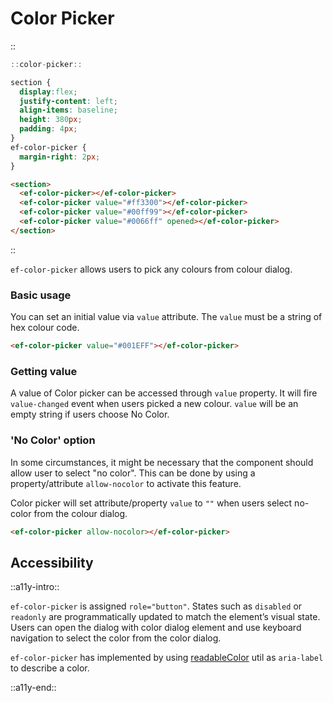 <!--
type: page
title: Color Picker
location: ./elements/color-picker
layout: default
-->

# Color Picker
::
```javascript
::color-picker::
```
```css
section {
  display:flex;
  justify-content: left;
  align-items: baseline;
  height: 380px;
  padding: 4px;
}
ef-color-picker {
  margin-right: 2px;
}
```
```html
<section>
  <ef-color-picker></ef-color-picker>
  <ef-color-picker value="#ff3300"></ef-color-picker>
  <ef-color-picker value="#00ff99"></ef-color-picker>
  <ef-color-picker value="#0066ff" opened></ef-color-picker>
</section>
```
::

`ef-color-picker` allows users to pick any colours from colour dialog.

### Basic usage
You can set an initial value via `value` attribute. The `value` must be a string of hex colour code.

```html
<ef-color-picker value="#001EFF"></ef-color-picker>
```

### Getting value
A value of Color picker can be accessed through `value` property. It will fire `value-changed` event when users picked a new colour. `value` will be an empty string if users choose No Color.

### 'No Color' option
In some circumstances, it might be necessary that the component should allow user to select "no color". This can be done by using a property/attribute `allow-nocolor` to activate this feature.

Color picker will set attribute/property `value` to `""` when users select no-color from the colour dialog.

```html
<ef-color-picker allow-nocolor></ef-color-picker>
```

## Accessibility
::a11y-intro::

`ef-color-picker` is assigned `role="button"`. States such as `disabled` or `readonly` are programmatically updated to match the element’s visual state. Users can open the dialog with color dialog element and use keyboard navigation to select the color from the color dialog.

`ef-color-picker` has implemented by using [readableColor](https://github.com/Refinitiv/refinitiv-ui/tree/v6/packages/utils#color-helper) util as `aria-label` to describe a color.

::a11y-end::

